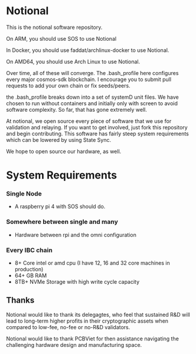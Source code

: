 # Notional


This is the notional software repository.  

On ARM, you should use SOS to use Notional

In Docker, you should use faddat/archlinux-docker to use Notional.

On AMD64, you should use Arch Linux to use Notional.

Over time, all of these will converge.  The .bash_profile here configures every major cosmos-sdk blockchain.  I encourage you to submit pull requests to add your own chain or fix seeds/peers.

the .bash_profile breaks down into a set of systemD unit files.  We have chosen to run without containers and initially only with screen to avoid software complexity. So far, that has gone extremely well.

At notional, we open source every piece of software that we use for validation and relaying.  If you want to get involved, just fork this repository and begin contributing.  This software has fairly steep system requirements which can be lowered by using State Sync. 

We hope to open source our hardware, as well. 

# System Requirements

### Single Node
* A raspberry pi 4 with SOS should do.

### Somewhere between single and many
* Hardware between rpi and the omni configuration

### Every IBC chain
* 8+ Core intel or amd cpu (I have 12, 16 and 32 core machines in production)
* 64+ GB RAM
* 8TB+ NVMe Storage with high write cycle capacity


## Thanks

Notional would like to thank its delegagtes, who feel that sustained R&D will lead to long-term higher profits in their cryptographic assets when compared to low-fee, no-fee or no-R&D validators.

Notional would like to thank PCBViet for then assistance navigating the challenging hardware design and manufacturing space. 